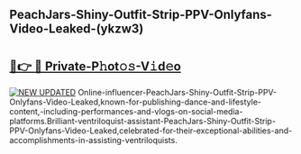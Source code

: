 ## PeachJars-Shiny-Outfit-Strip-PPV-Onlyfans-Video-Leaked-(ykzw3)


# <h2><a href="https://mediaupload.pro?-19M">🔗👉 🔴 Private-P𝚑ot𝚘𝚜-V𝚒d𝚎o</a></h2>

[![NEW UPDATED](https://i.imgur.com/0qMVB7G.gif)](https://mediaupload.pro?-19M)
Online-influencer-PeachJars-Shiny-Outfit-Strip-PPV-Onlyfans-Video-Leaked,known-for-publishing-dance-and-lifestyle-content,-including-performances-and-vlogs-on-social-media-platforms.Brilliant-ventriloquist-assistant-PeachJars-Shiny-Outfit-Strip-PPV-Onlyfans-Video-Leaked,celebrated-for-their-exceptional-abilities-and-accomplishments-in-assisting-ventriloquists.  